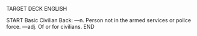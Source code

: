 TARGET DECK
ENGLISH

START
Basic
Civilian
Back: —n. Person not in the armed services or police force. —adj. Of or for civilians.
END
